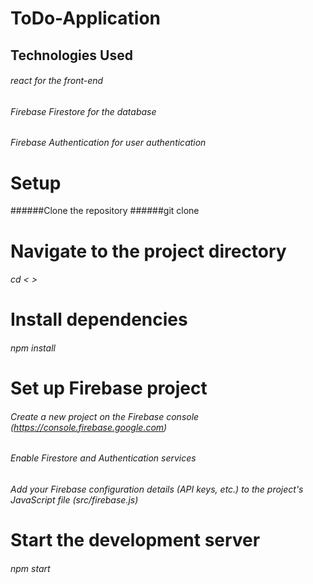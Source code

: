 # ToDo-Application

## Technologies Used
###### react for the front-end
###### Firebase Firestore for the database
###### Firebase Authentication for user authentication

# Setup
######Clone the repository
  ######git clone <application url>
  
 # Navigate to the project directory
  ###### cd < >
  
  # Install dependencies
  ###### npm install
  
  # Set up Firebase project
  ###### Create a new project on the Firebase console (https://console.firebase.google.com)
  ###### Enable Firestore and Authentication services
  ###### Add your Firebase configuration details (API keys, etc.) to the project's JavaScript file (src/firebase.js)
  
  # Start the development server
  ###### npm start

  

